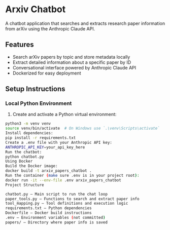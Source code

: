# Arxiv Chatbot

A chatbot application that searches and extracts research paper information from arXiv using the Anthropic Claude API.

## Features

- Search arXiv papers by topic and store metadata locally
- Extract detailed information about a specific paper by ID
- Conversational interface powered by Anthropic Claude API
- Dockerized for easy deployment

## Setup Instructions

### Local Python Environment

1. Create and activate a Python virtual environment:

```bash
python3 -m venv venv
source venv/bin/activate  # On Windows use `.\venv\Scripts\activate`
Install dependencies:
pip install -r requirements.txt
Create a .env file with your Anthropic API key:
ANTHROPIC_API_KEY=your_api_key_here
Run the chatbot:
python chatbot.py
Using Docker
Build the Docker image:
docker build -t arxiv_papers_chatbot .
Run the container (make sure .env is in your project root):
docker run -it --env-file .env arxiv_papers_chatbot
Project Structure

chatbot.py — Main script to run the chat loop
paper_tools.py — Functions to search and extract paper info
tool_mapping.py — Tool definitions and execution logic
requirements.txt — Python dependencies
Dockerfile — Docker build instructions
.env — Environment variables (not committed)
papers/ — Directory where paper info is saved